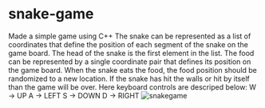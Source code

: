 # snake-game
Made a simple game using C++
The snake can be represented as a list of coordinates that define the position of each segment of the snake on the game
board. The head of the snake is the first element in the list.
The food can be represented by a single coordinate pair that defines its position on the game board.
When the snake eats the food, the food position should be randomized to a new location.
If the snake has hit the walls or hit by itself than the game will be over.
Here keyboard controls are descriped below:
W -> UP
A -> LEFT
S -> DOWN
D -> RIGHT
![snakegame](https://github.com/user-attachments/assets/67e87b94-bdfc-4195-be3d-9bf2c466959b)



